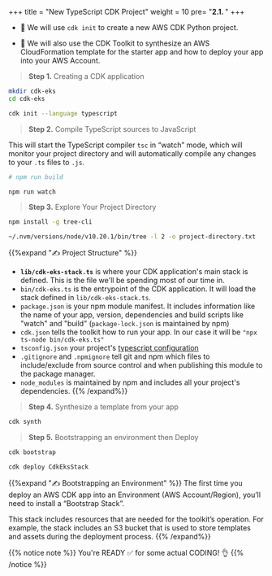 +++
title = "New TypeScript CDK Project"
weight = 10
pre= "<b>2.1. </b>"
+++


* 🎯 We will use `cdk init` to create a new AWS CDK Python project.

* 🎯 We will also use the CDK Toolkit to synthesize an AWS
CloudFormation template for the starter app and how to deploy your app into your AWS Account.

> **Step 1.** Creating a CDK application

```bash
mkdir cdk-eks
cd cdk-eks

cdk init --language typescript
```

> **Step 2.** Compile TypeScript sources to JavaScript

This will start the TypeScript compiler `tsc` in “watch” mode, which will monitor your project directory and will automatically compile any changes to your `.ts` files to `.js`.

```bash
# npm run build

npm run watch
```

> **Step 3.** Explore Your Project Directory 

```bash
npm install -g tree-cli

~/.nvm/versions/node/v10.20.1/bin/tree -l 2 -o project-directory.txt
```

{{%expand "✍️ Project Structure" %}}
* __`lib/cdk-eks-stack.ts`__ is where your CDK application's main stack is defined.
  This is the file we'll be spending most of our time in.
* `bin/cdk-eks.ts` is the entrypoint of the CDK application. It will load
  the stack defined in `lib/cdk-eks-stack.ts`.
* `package.json` is your npm module manifest. It includes information like the
  name of your app, version, dependencies and build scripts like "watch" and
  "build" (`package-lock.json` is maintained by npm)
* `cdk.json` tells the toolkit how to run your app. In our case it will be
  `"npx ts-node bin/cdk-eks.ts"`
* `tsconfig.json` your project's [typescript
  configuration](https://www.typescriptlang.org/docs/handbook/tsconfig-json.html)
* `.gitignore` and `.npmignore` tell git and npm which files to include/exclude
  from source control and when publishing this module to the package manager.
* `node_modules` is maintained by npm and includes all your project's
  dependencies.
{{% /expand%}}

> **Step 4.** Synthesize a template from your app

```bash
cdk synth
```

> **Step 5.** Bootstrapping an environment then Deploy

```bash
cdk bootstrap

cdk deploy CdkEksStack
```

{{%expand "✍️ Bootstrapping an Environment" %}}
The first time you deploy an AWS CDK app into an Environment (AWS Account/Region), you’ll need to install a “Bootstrap Stack”.

This stack includes resources that are needed for the toolkit’s operation. For example, the stack includes an S3 bucket that is used to store templates and assets during the deployment process.
{{% /expand%}}

{{% notice note %}} 
You're READY ✅ for some actual CODING! 👌
{{% /notice %}}
